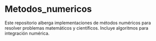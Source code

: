 # Metodos_numericos
 Este repositorio alberga implementaciones de métodos numéricos para resolver problemas matemáticos y científicos. Incluye algoritmos para integración numérica.
